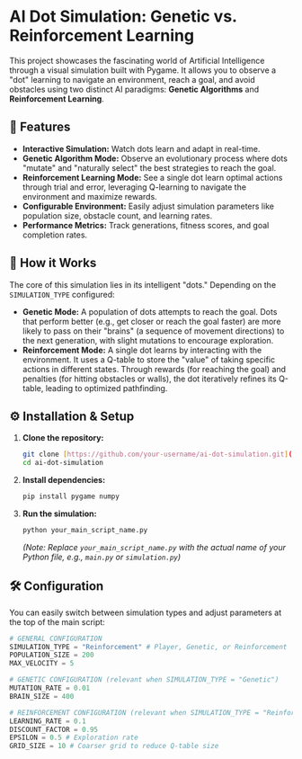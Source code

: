 # AI Dot Simulation: Genetic vs. Reinforcement Learning

This project showcases the fascinating world of Artificial Intelligence through a visual simulation built with Pygame. It allows you to observe a "dot" learning to navigate an environment, reach a goal, and avoid obstacles using two distinct AI paradigms: **Genetic Algorithms** and **Reinforcement Learning**.

## 🚀 Features

* **Interactive Simulation:** Watch dots learn and adapt in real-time.
* **Genetic Algorithm Mode:** Observe an evolutionary process where dots "mutate" and "naturally select" the best strategies to reach the goal.
* **Reinforcement Learning Mode:** See a single dot learn optimal actions through trial and error, leveraging Q-learning to navigate the environment and maximize rewards.
* **Configurable Environment:** Easily adjust simulation parameters like population size, obstacle count, and learning rates.
* **Performance Metrics:** Track generations, fitness scores, and goal completion rates.

## 🧠 How it Works

The core of this simulation lies in its intelligent "dots." Depending on the `SIMULATION_TYPE` configured:

* **Genetic Mode:** A population of dots attempts to reach the goal. Dots that perform better (e.g., get closer or reach the goal faster) are more likely to pass on their "brains" (a sequence of movement directions) to the next generation, with slight mutations to encourage exploration.
* **Reinforcement Mode:** A single dot learns by interacting with the environment. It uses a Q-table to store the "value" of taking specific actions in different states. Through rewards (for reaching the goal) and penalties (for hitting obstacles or walls), the dot iteratively refines its Q-table, leading to optimized pathfinding.

## ⚙️ Installation & Setup

1.  **Clone the repository:**
    ```bash
    git clone [https://github.com/your-username/ai-dot-simulation.git](https://github.com/your-username/ai-dot-simulation.git)
    cd ai-dot-simulation
    ```
2.  **Install dependencies:**
    ```bash
    pip install pygame numpy
    ```
3.  **Run the simulation:**
    ```bash
    python your_main_script_name.py
    ```
    *(Note: Replace `your_main_script_name.py` with the actual name of your Python file, e.g., `main.py` or `simulation.py`)*

## 🛠️ Configuration

You can easily switch between simulation types and adjust parameters at the top of the main script:

```python
# GENERAL CONFIGURATION
SIMULATION_TYPE = "Reinforcement" # Player, Genetic, or Reinforcement
POPULATION_SIZE = 200
MAX_VELOCITY = 5

# GENETIC CONFIGURATION (relevant when SIMULATION_TYPE = "Genetic")
MUTATION_RATE = 0.01
BRAIN_SIZE = 400

# REINFORCEMENT CONFIGURATION (relevant when SIMULATION_TYPE = "Reinforcement")
LEARNING_RATE = 0.1
DISCOUNT_FACTOR = 0.95
EPSILON = 0.5 # Exploration rate
GRID_SIZE = 10 # Coarser grid to reduce Q-table size

